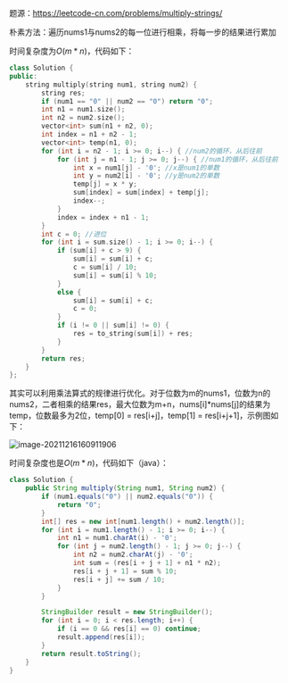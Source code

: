 题源：https://leetcode-cn.com/problems/multiply-strings/

朴素方法：遍历nums1与nums2的每一位进行相乘，将每一步的结果进行累加

时间复杂度为$O(m*n)$，代码如下：


```c++
class Solution {
public:
    string multiply(string num1, string num2) {
        string res;
        if (num1 == "0" || num2 == "0") return "0";
        int n1 = num1.size();
        int n2 = num2.size();
        vector<int> sum(n1 + n2, 0);
        int index = n1 + n2 - 1;
        vector<int> temp(n1, 0);
        for (int i = n2 - 1; i >= 0; i--) { //num2的循环，从后往前
            for (int j = n1 - 1; j >= 0; j--) { //num1的循环，从后往前
                int x = num1[j] - '0'; //x是num1的单数
                int y = num2[i] - '0'; //y是num2的单数
                temp[j] = x * y;
                sum[index] = sum[index] + temp[j];
                index--;
            }
            index = index + n1 - 1;
        }
        int c = 0; //进位
        for (int i = sum.size() - 1; i >= 0; i--) {
            if (sum[i] + c > 9) {
                sum[i] = sum[i] + c;
                c = sum[i] / 10;
                sum[i] = sum[i] % 10;
            }
            else {
                sum[i] = sum[i] + c;
                c = 0;
            }
            if (i != 0 || sum[i] != 0) {
                res = to_string(sum[i]) + res;
            }
        }
        return res;
    }
};
```

其实可以利用乘法算式的规律进行优化。对于位数为m的nums1，位数为n的nums2，二者相乘的结果res，最大位数为m+n，nums[i]*nums[j]的结果为temp，位数最多为2位，temp[0] = res[i+j]，temp[1] = res[i+j+1]，示例图如下：

![image-20211216160911906](C:\Users\tcsns\AppData\Local\Programs\Typora\resources\Docs\刷题记录\images\字符串相乘.png)

时间复杂度也是$O(m*n)$，代码如下（java）：

```java
class Solution {
    public String multiply(String num1, String num2) {
        if (num1.equals("0") || num2.equals("0")) {
            return "0";
        }
        int[] res = new int[num1.length() + num2.length()];
        for (int i = num1.length() - 1; i >= 0; i--) {
            int n1 = num1.charAt(i) - '0';
            for (int j = num2.length() - 1; j >= 0; j--) {
                int n2 = num2.charAt(j) - '0';
                int sum = (res[i + j + 1] + n1 * n2);
                res[i + j + 1] = sum % 10;
                res[i + j] += sum / 10;
            }
        }

        StringBuilder result = new StringBuilder();
        for (int i = 0; i < res.length; i++) {
            if (i == 0 && res[i] == 0) continue;
            result.append(res[i]);
        }
        return result.toString();
    }
}
```

